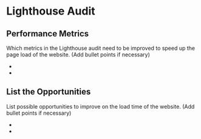 # Lighthouse Audit

## Performance Metrics

Which metrics in the Lighthouse audit need to be improved to speed up the page load of the website. (Add bullet points if necessary)

* 

* 

## List the Opportunities

List possible opportunities to improve on the load time of the website. (Add bullet points if necessary)

* 

*  

